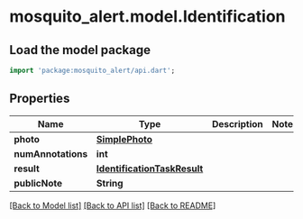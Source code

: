 # mosquito_alert.model.Identification

## Load the model package
```dart
import 'package:mosquito_alert/api.dart';
```

## Properties
Name | Type | Description | Notes
------------ | ------------- | ------------- | -------------
**photo** | [**SimplePhoto**](SimplePhoto.md) |  | 
**numAnnotations** | **int** |  | 
**result** | [**IdentificationTaskResult**](IdentificationTaskResult.md) |  | 
**publicNote** | **String** |  | 

[[Back to Model list]](../README.md#documentation-for-models) [[Back to API list]](../README.md#documentation-for-api-endpoints) [[Back to README]](../README.md)


